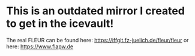 This is an outdated mirror I created to get in the icevault!
=====================

The real FLEUR can be found here: https://iffgit.fz-juelich.de/fleur/fleur
or here: https://www.flapw.de
